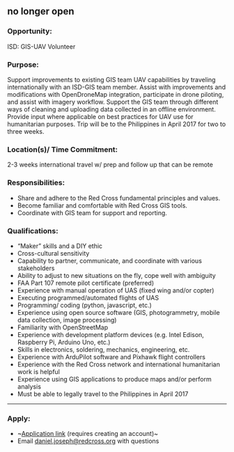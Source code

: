 ## no longer open

### Opportunity:
ISD: GIS-UAV Volunteer
### Purpose:
Support improvements to existing GIS team UAV capabilities by traveling internationally with an ISD-GIS team member. Assist with improvements and modifications with OpenDroneMap integration, participate in drone piloting, and assist with imagery workflow. Support the GIS team through different ways of cleaning and uploading data collected in an offline environment. Provide input where applicable on best practices for UAV use for humanitarian purposes. Trip will be to the Philippines in April 2017 for two to three weeks.
### Location(s)/ Time Commitment:
2-3 weeks international travel w/ prep and follow up that can be remote
### Responsibilities:
- Share and adhere to the Red Cross fundamental principles and values. 
- Become familiar and comfortable with Red Cross GIS tools. 
- Coordinate with GIS team for support and reporting.
### Qualifications:
- “Maker” skills and a DIY ethic
- Cross-cultural sensitivity
- Capability to partner, communicate, and coordinate with various stakeholders 
- Ability to adjust to new situations on the fly, cope well with ambiguity
- FAA Part 107 remote pilot certificate (preferred)
- Experience with manual operation of UAS (fixed wing and/or copter)
- Executing programmed/automated flights of UAS
- Programming/ coding (python, javascript, etc.)
- Experience using open source software (GIS, photogrammetry, mobile data collection, image processing)
- Familiarity with OpenStreetMap
- Experience with development platform devices (e.g. Intel Edison, Raspberry Pi, Arduino Uno, etc.)
- Skills in electronics, soldering, mechanics, engineering, etc.
- Experience with ArduPilot software and Pixhawk flight controllers
- Experience with the Red Cross network and international humanitarian work is helpful
- Experience using GIS applications to produce maps and/or perform analysis
- Must be able to legally travel to the Philippines in April 2017
----------
### Apply:
- ~[Application link](https://volunteerconnection.redcross.org/?nd=vms_volunteer_opportunity_detail&placement_id=113845&return_jid=29447284) (requires creating an account)~
- Email daniel.joseph@redcross.org with questions
